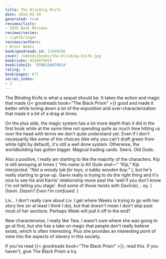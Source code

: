 ```yaml
---
title: The Blinding Knife
date: 2018-03-29
generated: true
reviews/lists:
- 2018 Book Reviews
reviews/series:
- Lightbringer
reviews/authors:
- Brent Weeks
book/goodreads_id: 12499290
cover: /embeds/books/the-blinding-knife.jpg
book/isbn: 031607991X
book/isbn13: '9780316079914'
rating: 5
book/pages: 671
series_index:
- 2
---
```

The Blinding Knife is what a sequel should be. It takes the action and magic that made {{< goodreads book="The Black Prism" >}} good and made it better while toning down a lot of the exposition and over-characterization that made it a bit of a drag at times.  

On the plus side, the magic system has a lot more depth than it did in the first book while at the same time not spending quite as much time hitting us over the head with terms we don't quite understand yet. Even if I don't necessarily like some of the choices (like why you can't draft green from white light by default), it's still a well done system. Otherwise, the worldbuilding has gotten bigger. Magical trading cards. Seers. Old Gods.  

<!--more-->

Also a positive, I really am starting to like the majority of the characters. Kip is still annoying at times ( _“His name is Kit Guile and—” “Kip,” Kip interjected. “Not a woody tub for toys, a tubby wooden boy.”_ ), but he's really starting to grow up. Gavin really is trying to do the right thing and it's nice to see his and Karris' relationship move past the 'well if you don't know I'm not telling you stage'. And some of those twists with Gavin(s)... oy. ( _Gavin. Dazen? Even I’m confused._ )  

Liv... I don't really care about Liv. I get where Weeks is trying to go with her story line (or at least I think I do), but that doesn't mean I don't skip past most of her sections. Perhaps Week will pull it off in the end?  

New characterwise, I really like Teia. I wasn't sure where she was going to go at first, but she has a take on magic that people don't really believe exists, which is often interesting. Plus she provides an interesting point of view into the aspects of slavery in this society.  

If you've read {{< goodreads book="The Black Prism" >}}, read this. If you haven't, give The Black Prism a try.